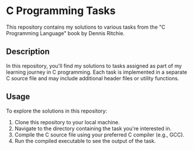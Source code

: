 # C Programming Tasks

This repository contains my solutions to various tasks from the "C Programming Language" book by Dennis Ritchie.

## Description

In this repository, you'll find my solutions to tasks assigned as part of my learning journey in C programming. Each task is implemented in a separate C source file and may include additional header files or utility functions.

## Usage

To explore the solutions in this repository:

1. Clone this repository to your local machine.
2. Navigate to the directory containing the task you're interested in.
3. Compile the C source file using your preferred C compiler (e.g., GCC).
4. Run the compiled executable to see the output of the task.
